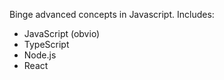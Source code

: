 Binge advanced concepts in Javascript. Includes:
- JavaScript (obvio)
- TypeScript
- Node.js
- React

